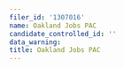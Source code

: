 ```yaml
---
filer_id: '1307016'
name: Oakland Jobs PAC
candidate_controlled_id: ''
data_warning:
title: Oakland Jobs PAC
---
```

